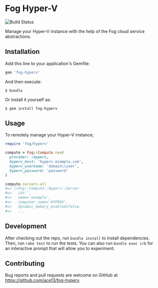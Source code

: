 # Fog Hyper-V

![Build Status](https://travis-ci.org/ace13/fog-hyperv.svg?branch=master)

Manage your Hyper-V instance with the help of the Fog cloud service abstractions.

## Installation

Add this line to your application's Gemfile:

```ruby
gem 'fog-hyperv'
```

And then execute:

    $ bundle

Or install it yourself as:

    $ gem install fog-hyperv

## Usage

To remotely manage your Hyper-V instance;

```ruby
require 'fog/hyperv'

compute = Fog::Compute.new(
  provider: :hyperv,
  hyperv_host: 'hyperv.example.com',
  hyperv_username: 'domain\\user',
  hyperv_password: 'password'
)

compute.servers.all
#=> [<Fog::Compute::Hyperv::Server
#=>   id='',
#=>   name='example',
#=>   computer_name='HYPERV',
#=>   dynamic_memory_enabled=false,
#=>   ...
```

## Development

After checking out the repo, run `bundle install` to install dependencies. Then, run `rake test` to run the tests. You can also run `bundle exec irb` for an interactive prompt that will allow you to experiment.

## Contributing

Bug reports and pull requests are welcome on GitHub at https://github.com/ace13/fog-hyperv.

